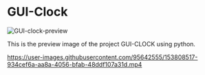 # GUI-Clock

![GUI-clock-preview](https://user-images.githubusercontent.com/95642555/147871444-92981bc3-0560-46ad-a978-9310ec09fd66.png)

This is the preview image of the project GUI-CLOCK using python.



https://user-images.githubusercontent.com/95642555/153808517-934cef6a-aa8a-4056-bfab-48ddf107a31d.mp4



